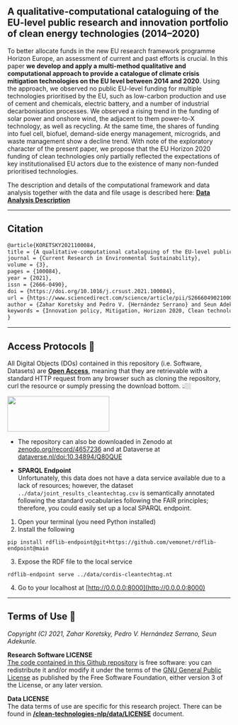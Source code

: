 
## A qualitative-computational cataloguing of the EU-level public research and innovation portfolio of clean energy technologies (2014–2020)

To better allocate funds in the new EU research framework programme Horizon Europe, an assessment of current and past efforts is crucial. In this paper **we develop and apply a multi-method qualitative and computational approach to provide a catalogue of climate crisis mitigation technologies on the EU level between 2014 and 2020**. Using the approach, we observed no public EU-level funding for multiple technologies prioritised by the EU, such as low-carbon production and use of cement and chemicals, electric battery, and a number of industrial decarbonisation processes. We observed a rising trend in the funding of solar power and onshore wind, the adjacent to them power-to-X technology, as well as recycling. At the same time, the shares of funding into fuel cell, biofuel, demand-side energy management, microgrids, and waste management show a decline trend. With note of the exploratory character of the present paper, we propose that the EU Horizon 2020 funding of clean technologies only partially reflected the expectations of key institutionalised EU actors due to the existence of many non-funded prioritised technologies.

The description and details of the computational framework and data analysis together with the data and file usage is described here: **[Data Analysis Description](https://github.com/MaastrichtU-IDS/clean-technologies-nlp/tree/master/notebooks/README.md)**

---
## Citation

```latex
@article{KORETSKY2021100084,
title = {A qualitative-computational cataloguing of the EU-level public research and innovation portfolio of clean energy technologies (2014–2020)},
journal = {Current Research in Environmental Sustainability},
volume = {3},
pages = {100084},
year = {2021},
issn = {2666-0490},
doi = {https://doi.org/10.1016/j.crsust.2021.100084},
url = {https://www.sciencedirect.com/science/article/pii/S2666049021000608},
author = {Zahar Koretsky and Pedro V. {Hernández Serrano} and Seun Adekunle and Michel Dumontier},
keywords = {Innovation policy, Mitigation, Horizon 2020, Clean technology, Sustainability, Text mining}
}
```
---
## Access Protocols 🔐 

All Digital Objects (DOs) contained in this repository (i.e. Software, Datasets) are **[Open Access](https://en.wikipedia.org/wiki/Open_access)**, meaning that they are retrievable with a standard HTTP request from any browser such as cloning the repository, curl the resource or sumply pressing the download bottom. 👆🏼  

<img src="https://s3.amazonaws.com/libapps/accounts/33900/images/OAlogo.jpg" width="230" height="80">

- The repository can also be downloaded in  Zenodo at [zenodo.org/record/4657236](https://zenodo.org/record/4657236/files/MaastrichtU-IDS/clean-technologies-nlp-1.0.zip?download=1) and at Dataverse at [dataverse.nl/doi:10.34894/Q80QUE](https://dataverse.nl/dataset.xhtml?persistentId=doi:10.34894/Q80QUE)

- **SPARQL Endpoint**  
Unfortunately, this data does not have a data service available due to a lack of resources; however, the dataset `../data/joint_results_cleantechtag.csv` is semantically annotated following the standard vocabularies following the FAIR principles; therefore, you could easily set up a local SPARQL endpoint.
1. Open your terminal (you need Python installed)
2. Install the following 

`pip install rdflib-endpoint@git+https://github.com/vemonet/rdflib-endpoint@main`

3. Expose the RDF file to the local service 

`rdflib-endpoint serve ../data/cordis-cleantechtag.nt`

4. Go to your localhost at [http://0.0.0.0:8000](http://0.0.0.0:8000)

---
## Terms of Use 📃

*Copyright (C) 2021, Zahar Koretsky, Pedro V. Hernández Serrano, Seun Adekunle.*  

**Research Software LICENSE**  
[The code contained in this Github repository](https://nbviewer.org/github/MaastrichtU-IDS/clean-technologies-nlp/tree/master/notebooks/) is free software: you can redistribute it and/or modify it under the terms of the [GNU General Public License](https://www.gnu.org/licenses/gpl-3.0.html) as published by the Free Software Foundation, either version 3 of the License, or any later version.

**Data LICENSE**  
The data terms of use are specific for this research project. There can be found in **[/clean-technologies-nlp/data/LICENSE](https://github.com/MaastrichtU-IDS/clean-technologies-nlp/tree/master/data/LICENSE)** document.


<script type="application/ld+json">
  {
    "@context": "http://schema.org",
    "@type": "Dataset",
    "@id": "https://doi.org/10.34894/Q80QUE",
    "identifier": "https://doi.org/10.34894/Q80QUE",
    "name": "A qualitative-computational cataloguing of the EU-level public research and innovation portfolio of clean energy technologies (2014–2020)",
    "creator":
    [
        {
            "name": "Koretsky, Zahar",
            "affiliation": "(Laboratoire Interdisciplinaire Sciences Innovations Sociétés (UMR LISIS))"
        },
        {
            "name": "Hernández Serrano, Pedro",
            "affiliation": "(Maastricht University)"
        },
        {
            "name": "Adekunle, Seun",
            "affiliation": "(Maastricht University)"
        },
        {
            "name": "Dumontier, Michel",
            "affiliation": "(Maastricht University)"
        }
    ],
    "author":
    [
        {
            "name": "Koretsky, Zahar",
            "affiliation": "(Laboratoire Interdisciplinaire Sciences Innovations Sociétés (UMR LISIS))"
        },
        {
            "name": "Hernández Serrano, Pedro",
            "affiliation": "(Maastricht University)"
        },
        {
            "name": "Adekunle, Seun",
            "affiliation": "(Maastricht University)"
        },
        {
            "name": "Dumontier, Michel",
            "affiliation": "(Maastricht University)"
        }
    ],
    "datePublished": "2022-04-23",
    "dateModified": "2022-04-23",
    "version": "1",
    "description":
    [
        "Article Abstract To better allocate funds in the new EU research framework programme Horizon Europe, an assessment of current and past efforts is crucial. In this paper we develop and apply a multi-method qualitative and computational approach to provide a catalogue of climate crisis mitigation technologies on the EU level between 2014 and 2020. Using the approach, we observed no public EU-level funding for multiple technologies prioritised by the EU, such as low-carbon production and use of cement and chemicals, electric battery, and a number of industrial decarbonisation processes. We observed a rising trend in the funding of solar power and onshore wind, the adjacent to them power-to-X technology, as well as recycling. At the same time, the shares of funding into fuel cell, biofuel, demand-side energy management, microgrids, and waste management show a decline trend. With note of the exploratory character of the present paper, we propose that the EU Horizon 2020 funding of clean technologies only partially reflected the expectations of key institutionalised EU actors due to the existence of many non-funded prioritised technologies."
    ],
    "keywords":
    [
        "Social Sciences",
        "Earth and Environmental Sciences",
        "Computer and Information Science",
        "Agricultural Sciences",
        "CORDIS",
        "Policy analysis",
        "Horizon 2020",
        "Clean technology",
        "Sustainability",
        "Text mining"
    ],
    "citation":
    [
        {
            "@type": "CreativeWork",
            "text": "Zahar Koretsky, Pedro V. Hernández Serrano, Seun Adekunle, Michel Dumontier, A qualitative-computational cataloguing of the EU-level public research and innovation portfolio of clean energy technologies (2014–2020), Current Research in Environmental Sustainability, Volume 3, 2021, 100084, ISSN 2666-0490",
            "@id": "https://doi.org/10.1016/j.crsust.2021.100084",
            "identifier": "https://doi.org/10.1016/j.crsust.2021.100084"
        }
    ],
    "temporalCoverage":
    [
        "2014-01-01/2020-12-12"
    ],
    "license":
    {
        "@type": "Dataset",
        "text": "License\nYou are encouraged to use the Datasets to benefit yourself and others in creative ways. Therefore, you may extract, download, and make copies of the data contained in the Datasets, and you may share that data with third parties according to these terms of use.\n1) Raw Data: Heritages the license from the original2) Complementary Data: These datasets are original creative work qualitatively generated by the researchers, and it's released under the same license3) Derived Data: These datasets are information processed by humans and machines and heritage the previous two license indications. \nCopyright (C) 2019-2021, European Union, Zahar Koretsky, Pedro V. Hernández Serrano, Seun Adekunle.\nThis work is licensed under a Creative Commons Attribution 4.0 International License.\nThis means that you can re-use the content provided you acknowledge the source and indicate any changes you have made. \nYou may be required to clear additional rights if certain content depicts identifiable private individuals or includes third-party works.\n"
    },
    "includedInDataCatalog":
    {
        "@type": "DataCatalog",
        "name": "DataverseNL",
        "url": "https://dataverse.nl"
    },
    "publisher":
    {
        "@type": "Organization",
        "name": "DataverseNL"
    },
    "provider":
    {
        "@type": "Organization",
        "name": "DataverseNL"
    },
    "distribution":
    [
        {
            "@type": "DataDownload",
            "name": "cleantechtag_joint_results.csv",
            "fileFormat": "text/csv",
            "contentSize": 4074803
        },
        {
            "@type": "DataDownload",
            "name": "cordis-cleantechtag.nt",
            "fileFormat": "application/octet-stream",
            "contentSize": 7370452
        },
        {
            "@type": "DataDownload",
            "name": "cordis-h2020projects-filtered-by-CleanTechTag-Final.xls",
            "fileFormat": "application/vnd.ms-excel",
            "contentSize": 13824
        }
    ]
}
</script>  
